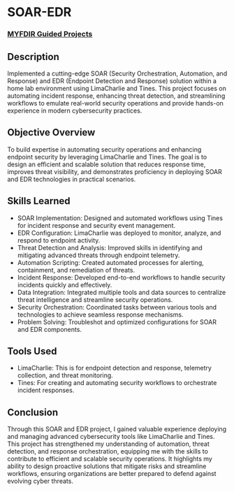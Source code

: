 # SOAR-EDR

### [MYFDIR Guided Projects](https://www.youtube.com/watch?v=OirFGI-34Ko&list=PLG6KGSNK4PuBWmX9NykU0wnWamjxdKhDJ&index=22)

<h2>Description</h2>
Implemented a cutting-edge SOAR (Security Orchestration, Automation, and Response) and EDR (Endpoint Detection and Response) solution within a home lab environment using LimaCharlie and Tines. This project focuses on automating incident response, enhancing threat detection, and streamlining workflows to emulate real-world security operations and provide hands-on experience in modern cybersecurity practices.

<h2>Objective Overview</h2>
To build expertise in automating security operations and enhancing endpoint security by leveraging LimaCharlie and Tines. The goal is to design an efficient and scalable solution that reduces response time, improves threat visibility, and demonstrates proficiency in deploying SOAR and EDR technologies in practical scenarios.

<h2>Skills Learned</h2>

  - SOAR Implementation: Designed and automated workflows using Tines for incident response and security event management.
  - EDR Configuration: LimaCharlie was deployed to monitor, analyze, and respond to endpoint activity.
  - Threat Detection and Analysis: Improved skills in identifying and mitigating advanced threats through endpoint telemetry.
  - Automation Scripting: Created automated processes for alerting, containment, and remediation of threats.
  - Incident Response: Developed end-to-end workflows to handle security incidents quickly and effectively.
  - Data Integration: Integrated multiple tools and data sources to centralize threat intelligence and streamline security operations.
  - Security Orchestration: Coordinated tasks between various tools and technologies to achieve seamless response mechanisms.
  - Problem Solving: Troubleshot and optimized configurations for SOAR and EDR components.

<h2>Tools Used</h2>

  - LimaCharlie: This is for endpoint detection and response, telemetry collection, and threat monitoring.
  - Tines: For creating and automating security workflows to orchestrate incident responses.
    
<h2>Conclusion</h2>
Through this SOAR and EDR project, I gained valuable experience deploying and managing advanced cybersecurity tools like LimaCharlie and Tines. This project has strengthened my understanding of automation, threat detection, and response orchestration, equipping me with the skills to contribute to efficient and scalable security operations. It highlights my ability to design proactive solutions that mitigate risks and streamline workflows, ensuring organizations are better prepared to defend against evolving cyber threats.

